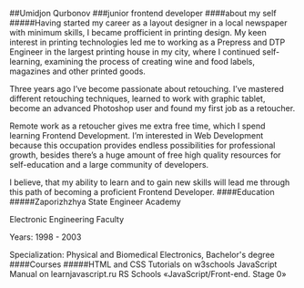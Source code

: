 ##Umidjon Qurbonov
###junior frontend developer
####about my self
#####Having started my career as a layout designer in a local newspaper with minimum skills, I became profficient in printing design. My keen interest in printing technologies led me to working as a Prepress and DTP Engineer in the largest printing house in my city, where I continued self-learning, examining the process of creating wine and food labels, magazines and other printed goods.

Three years ago I’ve become passionate about retouching. I’ve mastered different retouching techniques, learned to work with graphic tablet, become an advanced Photoshop user and found my first job as a retoucher.

Remote work as a retoucher gives me extra free time, which I spend learning Frontend Development. I’m interested in Web Development because this occupation provides endless possibilities for professional growth, besides there’s a huge amount of free high quality resources for self-education and a large community of developers.

I believe, that my ability to learn and to gain new skills will lead me through this path of becoming a proficient Frontend Developer.
####Education
#####Zaporizhzhya State Engineer Academy

Electronic Engineering Faculty

Years: 1998 - 2003

Specialization: Physical and Biomedical Electronics, Bachelor's degree
####Courses
#####HTML and CSS Tutorials on w3schools
JavaScript Manual on learnjavascript.ru
RS Schools «JavaScript/Front-end. Stage 0»
